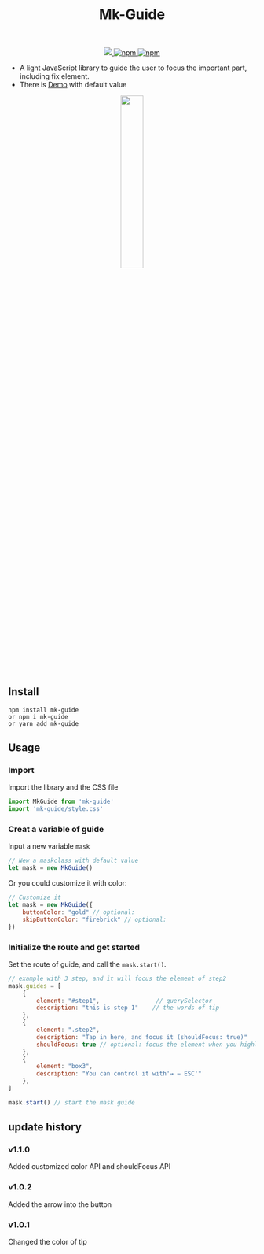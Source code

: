 <h1 align="center"> Mk-Guide</h1>
<br/> 
<p align="center">
  <a href="">
    <img src="https://img.shields.io/badge/License-MIT-yellow.svg" />
  </a>
  <a href="https://www.npmjs.com/package/mk-guide">
    <img alt="npm" src="https://img.shields.io/npm/v/mk-guide">
  </a>
  <a href="https://npmjs.org/package/driver.js">
    <img alt="npm" src="https://img.shields.io/npm/dt/mk-guide">
  </a>
</p>


- A light JavaScript library to guide the user to focus the important part, including fix element.
- There is [Demo](https://law-chain-hot.github.io/demo-mk-guide/) with default value

<p align="center">
<img src = "https://github.com/law-chain-hot/Blog/blob/master/0-src/2-%E8%87%AA%E5%B7%B1%E5%86%99%E7%9A%84%E8%BD%AE%E5%AD%90/1-mk-guide-intro.gif" style="width:30%;")
</p>

## Install
```shell
npm install mk-guide
or npm i mk-guide
or yarn add mk-guide
```

## Usage

### Import
Import the library and the CSS file

```javascript
import MkGuide from 'mk-guide'
import 'mk-guide/style.css'
```

### Creat a variable of guide
Input a new variable `mask`
```js
// New a maskclass with default value
let mask = new MkGuide()  
```
Or you could customize it with color:
```js
// Customize it
let mask = new MkGuide({ 
    buttonColor: "gold" // optional: 
    skipButtonColor: "firebrick" // optional: 
})  
```

### Initialize the route and get started
Set the route of guide, and call the `mask.start()`.
```js
// example with 3 step, and it will focus the element of step2
mask.guides = [
    {   
        element: "#step1",                // querySelector
        description: "this is step 1"    // the words of tip
    },
    {   
        element: ".step2",
        description: "Tap in here, and focus it (shouldFocus: true)"
        shouldFocus: true // optional: focus the element when you highlight it
    },
    {
        element: "box3",
        description: "You can control it with'→ ← ESC'"
    },
]

mask.start() // start the mask guide
```

### 


## update history
### v1.1.0
Added customized color API and shouldFocus API

### v1.0.2 
Added the arrow into the button
### v1.0.1
Changed the color of tip